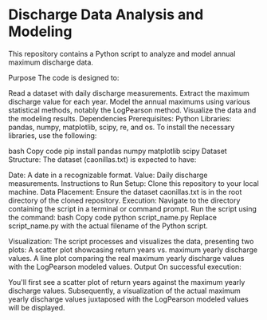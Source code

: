 # Discharge Data Analysis and Modeling
This repository contains a Python script to analyze and model annual maximum discharge data.

Purpose
The code is designed to:

Read a dataset with daily discharge measurements.
Extract the maximum discharge value for each year.
Model the annual maximums using various statistical methods, notably the LogPearson method.
Visualize the data and the modeling results.
Dependencies
Prerequisites:
Python
Libraries: pandas, numpy, matplotlib, scipy, re, and os.
To install the necessary libraries, use the following:

bash
Copy code
pip install pandas numpy matplotlib scipy
Dataset
Structure:
The dataset (caonillas.txt) is expected to have:

Date: A date in a recognizable format.
Value: Daily discharge measurements.
Instructions to Run
Setup: Clone this repository to your local machine.
Data Placement: Ensure the dataset caonillas.txt is in the root directory of the cloned repository.
Execution: Navigate to the directory containing the script in a terminal or command prompt. Run the script using the command:
bash
Copy code
python script_name.py
Replace script_name.py with the actual filename of the Python script.

Visualization: The script processes and visualizes the data, presenting two plots:
A scatter plot showcasing return years vs. maximum yearly discharge values.
A line plot comparing the real maximum yearly discharge values with the LogPearson modeled values.
Output
On successful execution:

You'll first see a scatter plot of return years against the maximum yearly discharge values.
Subsequently, a visualization of the actual maximum yearly discharge values juxtaposed with the LogPearson modeled values will be displayed.
